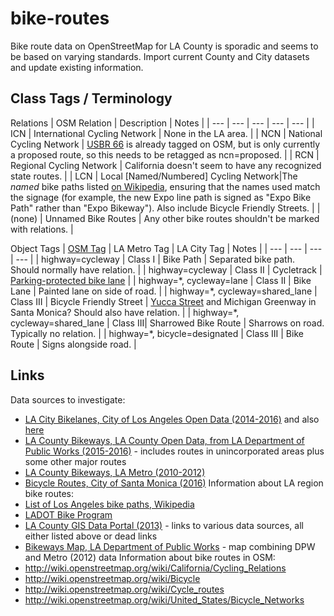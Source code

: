 # bike-routes
Bike route data on OpenStreetMap for LA County is sporadic and seems to be based on varying standards. Import current County and City datasets and update existing information.

## Class Tags / Terminology
Relations
| OSM Relation | Description | Notes |
| --- | --- | --- | --- | --- |
| ICN | International Cycling Network | None in the LA area. |
| NCN | National Cycling Network | [USBR 66](http://www.scag.ca.gov/Documents/Bike%20Route%2066%20concept%20plan.pdf) is already tagged on OSM, but is only currently a proposed route, so this needs to be retagged as ncn=proposed. |
| RCN | Regional Cycling Network | California doesn't seem to have any recognized state routes. |
| LCN | Local [Named/Numbered] Cycling Network|The *named* bike paths listed [on Wikipedia](https://en.wikipedia.org/wiki/List_of_Los_Angeles_bike_paths), ensuring that the names used match the signage (for example, the new Expo line path is signed as "Expo Bike Path" rather than "Expo Bikeway"). Also include Bicycle Friendly Streets. |
| (none) | Unnamed Bike Routes | Any other bike routes shouldn't be marked with relations. |

Object Tags
| [OSM Tag](http://wiki.openstreetmap.org/wiki/Bicycle) | LA Metro Tag | LA City Tag | Notes |
| --- | --- | --- | --- |
| highway=cycleway | Class I | Bike Path | Separated bike path. Should normally have relation. |
| highway=cycleway | Class II | Cycletrack | [Parking-protected bike lane](http://la.streetsblog.org/2015/04/03/city-of-l-a-s-first-parking-protected-bike-lanes-reseda-boulevard/) |
| highway=\*, cycleway=lane | Class II | Bike Lane | Painted lane on side of road. |
| highway=\*, cycleway=shared_lane | Class III | Bicycle Friendly Street | [Yucca Street](https://ladotbikeblog.wordpress.com/2012/04/02/yucca-st-bicycle-friendly-street/) and Michigan Greenway in Santa Monica? Should also have relation. |
| highway=\*, cycleway=shared_lane | Class III| Sharrowed Bike Route | Sharrows on road. Typically no relation. |
| highway=\*, bicycle=designated | Class III | Bike Route | Signs alongside road. |

## Links
Data sources to investigate:
* [LA City Bikelanes, City of Los Angeles Open Data (2014-2016)](https://data.lacity.org/A-Livable-and-Sustainable-City/Bikelanes/uzvv-a9xz) and also [here](http://geohub.lacity.org/datasets/230abc621b144dbc96cca83d65bd454d_0)
* [LA County Bikeways, LA County Open Data, from LA Department of Public Works (2015-2016)](https://data.lacounty.gov/Shape-Files/LA-County-Bikeways/brdh-e23g) - includes routes in unincorporated areas plus some other major routes
* [LA County Bikeways, LA Metro (2010-2012)](http://developer.metro.net/introduction/bikeways-data/download-bikeways-data/)
* [Bicycle Routes, City of Santa Monica (2016)](https://github.com/CityofSantaMonica/GIS/tree/master/transportation/bicycle)
Information about LA region bike routes:
* [List of Los Angeles bike paths, Wikipedia](https://en.wikipedia.org/wiki/List_of_Los_Angeles_bike_paths)
* [LADOT Bike Program](http://bike.lacity.org/)
* [LA County GIS Data Portal (2013)](http://egis3.lacounty.gov/dataportal/2013/05/29/bike-paths/) - links to various data sources, all either listed above or dead links
* [Bikeways Map, LA Department of Public Works](http://dpw.lacounty.gov/bike/map.cfm) - map combining DPW and Metro (2012) data
Information about bike routes in OSM:
* http://wiki.openstreetmap.org/wiki/California/Cycling_Relations
* http://wiki.openstreetmap.org/wiki/Bicycle
* http://wiki.openstreetmap.org/wiki/Cycle_routes
* http://wiki.openstreetmap.org/wiki/United_States/Bicycle_Networks
